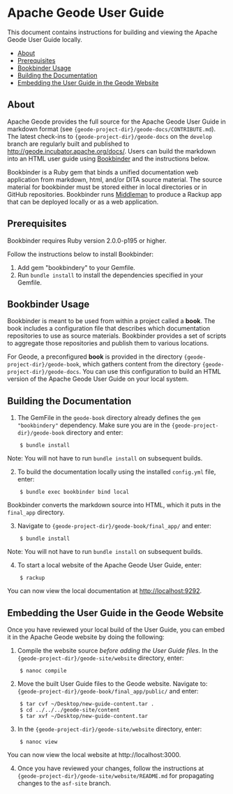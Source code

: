 # Apache Geode User Guide

This document contains instructions for building and viewing the Apache Geode User Guide locally.

- [About](#about)
- [Prerequisites](#prerequisites)
- [Bookbinder Usage](#bookbinder-usage)
- [Building the Documentation](#building-the-documentation)
- [Embedding the User Guide in the Geode Website](#embedding-the-user-guide-in-the-geode-website)

## About

Apache Geode provides the full source for the Apache Geode User Guide in markdown format (see `{geode-project-dir}/geode-docs/CONTRIBUTE.md`). The latest check-ins to `{geode-project-dir}/geode-docs` on the `develop` branch are regularly built and published to http://geode.incubator.apache.org/docs/. Users can build the markdown into an HTML user guide using [Bookbinder](https://github.com/pivotal-cf/bookbinder) and the instructions below.

Bookbinder is a Ruby gem that binds  a unified documentation web application from markdown, html, and/or DITA source material. The source material for bookbinder must be stored either in local directories or in GitHub repositories. Bookbinder runs [Middleman](http://middlemanapp.com/) to produce a Rackup app that can be deployed locally or as a web application.

## Prerequisites

Bookbinder requires Ruby version 2.0.0-p195 or higher.

Follow the instructions below to install Bookbinder:

1. Add gem "bookbindery" to your Gemfile.
2. Run `bundle install` to install the dependencies specified in your Gemfile.

## Bookbinder Usage

Bookbinder is meant to be used from within a project called a **book**. The book includes a configuration file that describes which documentation repositories to use as source materials. Bookbinder provides a set of scripts to aggregate those repositories and publish them to various locations.

For Geode, a preconfigured **book** is provided in the directory `{geode-project-dir}/geode-book`, which gathers content from the directory `{geode-project-dir}/geode-docs`. You can use this configuration to build an HTML version of the Apache Geode User Guide on your local system.

## Building the Documentation

1. The GemFile in the `geode-book` directory already defines the `gem "bookbindery"` dependency. Make sure you are in the `{geode-project-dir}/geode-book` directory and enter:

```
    $ bundle install
```

   Note: You will not have to run `bundle install` on subsequent builds.

2. To build the documentation locally using the installed `config.yml` file, enter:

```
    $ bundle exec bookbinder bind local
```

   Bookbinder converts the markdown source into HTML, which it puts in the `final_app` directory.

3. Navigate to `{geode-project-dir}/geode-book/final_app/` and enter:

```
    $ bundle install
```

   Note: You will not have to run `bundle install` on subsequent builds.

4. To start a local website of the Apache Geode User Guide, enter:

```
    $ rackup
```

   You can now view the local documentation at <http://localhost:9292>. 

## Embedding the User Guide in the Geode Website

Once you have reviewed your local build of the User Guide, you can embed it in the Apache Geode website by doing the following:

1. Compile the website source *before adding the User Guide files*. In the `{geode-project-dir}/geode-site/website` directory, enter:

```
    $ nanoc compile
```

2. Move the built User Guide files to the Geode website. Navigate to: `{geode-project-dir}/geode-book/final_app/public/` and enter:

```
    $ tar cvf ~/Desktop/new-guide-content.tar .
    $ cd ../../../geode-site/content
    $ tar xvf ~/Desktop/new-guide-content.tar
```

3. In the `{geode-project-dir}/geode-site/website` directory, enter:

```
    $ nanoc view
```

   You can now view the local website at http://localhost:3000.

4. Once you have reviewed your changes, follow the instructions at `{geode-project-dir}/geode-site/website/README.md` for propagating changes to the `asf-site` branch.